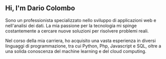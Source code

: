 ## Hi, I'm Dario Colombo

Sono un professionista specializzato nello sviluppo di applicazioni web e nell'analisi dei dati. La mia passione per la tecnologia mi spinge costantemente a cercare nuove soluzioni per risolvere problemi reali.

Nel corso della mia carriera, ho acquisito una vasta esperienza in diversi linguaggi di programmazione, tra cui Python, Php, Javascript e SQL, oltre a una solida conoscenza del machine learning e del cloud computing.
